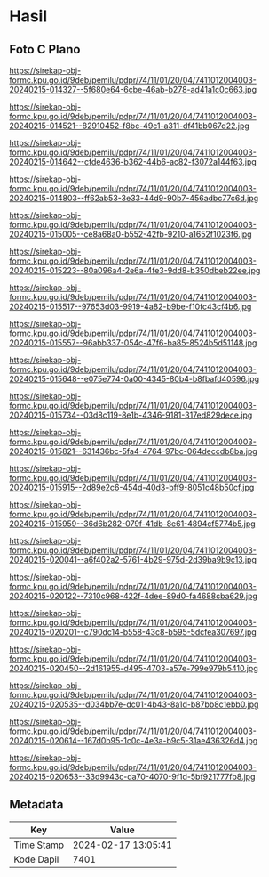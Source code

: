 # Hasil

## Foto C Plano

https://sirekap-obj-formc.kpu.go.id/9deb/pemilu/pdpr/74/11/01/20/04/7411012004003-20240215-014327--5f680e64-6cbe-46ab-b278-ad41a1c0c663.jpg

https://sirekap-obj-formc.kpu.go.id/9deb/pemilu/pdpr/74/11/01/20/04/7411012004003-20240215-014521--82910452-f8bc-49c1-a311-df41bb067d22.jpg

https://sirekap-obj-formc.kpu.go.id/9deb/pemilu/pdpr/74/11/01/20/04/7411012004003-20240215-014642--cfde4636-b362-44b6-ac82-f3072a144f63.jpg

https://sirekap-obj-formc.kpu.go.id/9deb/pemilu/pdpr/74/11/01/20/04/7411012004003-20240215-014803--ff62ab53-3e33-44d9-90b7-456adbc77c6d.jpg

https://sirekap-obj-formc.kpu.go.id/9deb/pemilu/pdpr/74/11/01/20/04/7411012004003-20240215-015005--ce8a68a0-b552-42fb-9210-a1652f1023f6.jpg

https://sirekap-obj-formc.kpu.go.id/9deb/pemilu/pdpr/74/11/01/20/04/7411012004003-20240215-015223--80a096a4-2e6a-4fe3-9dd8-b350dbeb22ee.jpg

https://sirekap-obj-formc.kpu.go.id/9deb/pemilu/pdpr/74/11/01/20/04/7411012004003-20240215-015517--97653d03-9919-4a82-b9be-f10fc43cf4b6.jpg

https://sirekap-obj-formc.kpu.go.id/9deb/pemilu/pdpr/74/11/01/20/04/7411012004003-20240215-015557--96abb337-054c-47f6-ba85-8524b5d51148.jpg

https://sirekap-obj-formc.kpu.go.id/9deb/pemilu/pdpr/74/11/01/20/04/7411012004003-20240215-015648--e075e774-0a00-4345-80b4-b8fbafd40596.jpg

https://sirekap-obj-formc.kpu.go.id/9deb/pemilu/pdpr/74/11/01/20/04/7411012004003-20240215-015734--03d8c119-8e1b-4346-9181-317ed829dece.jpg

https://sirekap-obj-formc.kpu.go.id/9deb/pemilu/pdpr/74/11/01/20/04/7411012004003-20240215-015821--631436bc-5fa4-4764-97bc-064deccdb8ba.jpg

https://sirekap-obj-formc.kpu.go.id/9deb/pemilu/pdpr/74/11/01/20/04/7411012004003-20240215-015915--2d89e2c6-454d-40d3-bff9-8051c48b50cf.jpg

https://sirekap-obj-formc.kpu.go.id/9deb/pemilu/pdpr/74/11/01/20/04/7411012004003-20240215-015959--36d6b282-079f-41db-8e61-4894cf5774b5.jpg

https://sirekap-obj-formc.kpu.go.id/9deb/pemilu/pdpr/74/11/01/20/04/7411012004003-20240215-020041--a6f402a2-5761-4b29-975d-2d39ba9b9c13.jpg

https://sirekap-obj-formc.kpu.go.id/9deb/pemilu/pdpr/74/11/01/20/04/7411012004003-20240215-020122--7310c968-422f-4dee-89d0-fa4688cba629.jpg

https://sirekap-obj-formc.kpu.go.id/9deb/pemilu/pdpr/74/11/01/20/04/7411012004003-20240215-020201--c790dc14-b558-43c8-b595-5dcfea307697.jpg

https://sirekap-obj-formc.kpu.go.id/9deb/pemilu/pdpr/74/11/01/20/04/7411012004003-20240215-020450--2d161955-d495-4703-a57e-799e979b5410.jpg

https://sirekap-obj-formc.kpu.go.id/9deb/pemilu/pdpr/74/11/01/20/04/7411012004003-20240215-020535--d034bb7e-dc01-4b43-8a1d-b87bb8c1ebb0.jpg

https://sirekap-obj-formc.kpu.go.id/9deb/pemilu/pdpr/74/11/01/20/04/7411012004003-20240215-020614--167d0b95-1c0c-4e3a-b9c5-31ae436326d4.jpg

https://sirekap-obj-formc.kpu.go.id/9deb/pemilu/pdpr/74/11/01/20/04/7411012004003-20240215-020653--33d9943c-da70-4070-9f1d-5bf921777fb8.jpg


## Metadata

| Key        | Value               |
| ---------- | ------------------- |
| Time Stamp | 2024-02-17 13:05:41 |
| Kode Dapil | 7401                |



